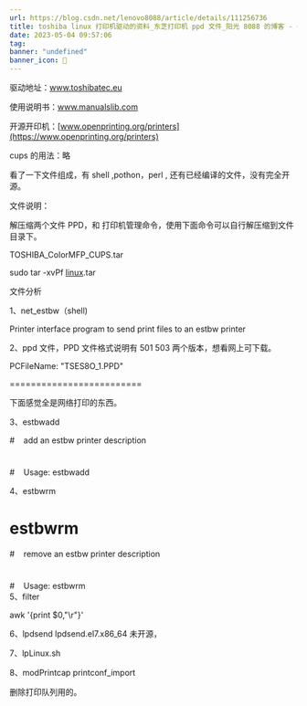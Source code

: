 ```yaml
---
url: https://blog.csdn.net/lenovo8088/article/details/111256736
title: toshiba linux 打印机驱动的资料_东芝打印机 ppd 文件_阳光 8088 的博客 - CSDN 博客
date: 2023-05-04 09:57:06
tag: 
banner: "undefined"
banner_icon: 🔖
---
```

驱动地址：www.toshibatec.eu

使用说明书：www.manualslib.com

开源开印机：[www.openprinting.org/printers](https://www.openprinting.org/printers)

cups 的用法：略

看了一下文件组成，有 shell ,pothon，perl , 还有已经编译的文件，没有完全开源。

文件说明：

解压缩两个文件 PPD，和 打印机管理命令，使用下面命令可以自行解压缩到文件目录下。 

TOSHIBA_ColorMFP_CUPS.tar

sudo tar -xvPf [linux](https://so.csdn.net/so/search?q=linux&spm=1001.2101.3001.7020).tar

文件分析

1、net_estbw（shell)

Printer interface program to send print files to an estbw printer

2、ppd 文件，PPD 文件格式说明有 501 503 两个版本，想看网上可下载。

PCFileName: "TSES8O_1.PPD"

=========================

下面感觉全是网络打印的东西。

3、estbwadd 

#    add an estbw printer description  
#  
#    Usage: estbwadd <queue name> <printer name or IP address>

4、estbwrm 

# estbwrm  
#    remove an estbw printer description  
#  
#    Usage: estbwrm <queue name>  
5、filter

awk '{print $0,"\r"}'

6、lpdsend lpdsend.el7.x86_64 未开源，

7、lpLinux.sh

8、modPrintcap printconf_import

删除打印队列用的。